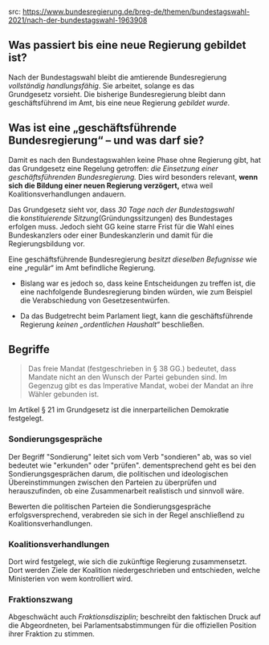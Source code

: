 src: https://www.bundesregierung.de/breg-de/themen/bundestagswahl-2021/nach-der-bundestagswahl-1963908
## Was passiert bis eine neue Regierung gebildet ist?

Nach der Bundestagswahl bleibt die amtierende Bundesregierung *vollständig handlungsfähig*. Sie arbeitet, solange es das Grundgesetz vorsieht. Die bisherige Bundesregierung bleibt dann geschäftsführend im Amt, bis eine neue Regierung *gebildet wurde*.

## Was ist eine **„geschäftsführende Bundesregierung“** – und was darf sie?

Damit es nach den Bundestagswahlen keine Phase ohne Regierung gibt, hat das Grundgesetz eine Regelung getroffen: *die Einsetzung einer geschäftsführenden Bundesregierung.* Dies wird besonders relevant, **wenn sich die Bildung einer neuen Regierung verzögert,** etwa weil Koalitionsverhandlungen andauern.

Das Grundgesetz sieht vor, dass *30 Tage nach der Bundestagswahl* die *konstituierende Sitzung*(Gründungssitzungen) des Bundestages erfolgen muss. Jedoch sieht GG keine starre Frist für die Wahl eines Bundeskanzlers oder einer Bundeskanzlerin und damit für die Regierungsbildung vor.

Eine geschäftsführende Bundesregierung *besitzt dieselben Befugnisse* wie eine „regulär“ im Amt befindliche Regierung. 

+ Bislang war es jedoch so, dass keine Entscheidungen zu treffen ist, die eine nachfolgende Bundesregierung binden würden, wie zum Beispiel die Verabschiedung von Gesetzesentwürfen.

- Da das Budgetrecht beim Parlament liegt, kann die geschäftsführende Regierung *keinen „ordentlichen Haushalt“* beschließen.



## Begriffe 

> Das freie Mandat (festgeschrieben in § 38 GG.) bedeutet, dass Mandate nicht an den Wunsch der Partei gebunden sind. Im Gegenzug gibt es das Imperative Mandat, wobei der Mandat an ihre Wähler gebunden ist. 

Im Artikel § 21 im Grundgesetz ist die innerparteilichen Demokratie festgelegt.  

### Sondierungsgespräche

Der Begriff "Sondierung" leitet sich vom Verb "sondieren" ab, was so viel bedeutet wie "erkunden" oder "prüfen". dementsprechend geht es bei den Sondierungsgesprächen darum, die politischen und ideologischen Übereinstimmungen zwischen den Parteien zu überprüfen und herauszufinden, ob eine Zusammenarbeit realistisch und sinnvoll wäre.

Bewerten die politischen Parteien die Sondierungsgespräche erfolgsversprechend, verabreden sie sich in der Regel anschließend zu Koalitionsverhandlungen.
### Koalitionsverhandlungen

Dort wird festgelegt, wie sich die zukünftige Regierung zusammensetzt. Dort werden Ziele der Koalition niedergeschrieben und entschieden, welche Ministerien von wem kontrolliert wird.

### Fraktionszwang

Abgeschwächt auch *Fraktionsdisziplin*; beschreibt den faktischen Druck auf die Abgeordneten, bei Parlamentsabstimmungen für die offiziellen Position ihrer Fraktion zu stimmen.

